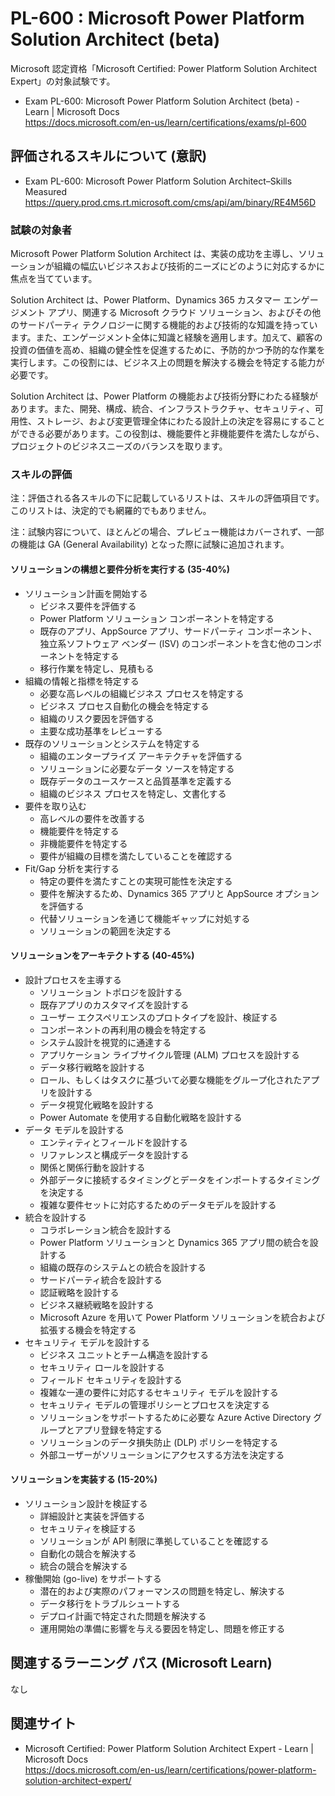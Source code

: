 # PL-600 : Microsoft Power Platform Solution Architect (beta)
Microsoft 認定資格「Microsoft Certified: Power Platform Solution Architect Expert」の対象試験です。
- Exam PL-600: Microsoft Power Platform Solution Architect (beta) - Learn | Microsoft Docs  
https://docs.microsoft.com/en-us/learn/certifications/exams/pl-600

## 評価されるスキルについて (意訳)
- Exam PL-600: Microsoft Power Platform Solution Architect–Skills Measured  
https://query.prod.cms.rt.microsoft.com/cms/api/am/binary/RE4M56D

### 試験の対象者
Microsoft Power Platform Solution Architect は、実装の成功を主導し、ソリューションが組織の幅広いビジネスおよび技術的ニーズにどのように対応するかに焦点を当てています。

Solution Architect は、Power Platform、Dynamics 365 カスタマー エンゲージメント アプリ、関連する Microsoft クラウド ソリューション、およびその他のサードパーティ テクノロジーに関する機能的および技術的な知識を持っています。また、エンゲージメント全体に知識と経験を適用します。加えて、顧客の投資の価値を高め、組織の健全性を促進するために、予防的かつ予防的な作業を実行します。この役割には、ビジネス上の問題を解決する機会を特定する能力が必要です。

Solution Architect は、Power Platform の機能および技術分野にわたる経験があります。また、開発、構成、統合、インフラストラクチャ、セキュリティ、可用性、ストレージ、および変更管理全体にわたる設計上の決定を容易にすることができる必要があります。この役割は、機能要件と非機能要件を満たしながら、プロジェクトのビジネスニーズのバランスを取ります。

### スキルの評価
注：評価される各スキルの下に記載しているリストは、スキルの評価項目です。このリストは、決定的でも網羅的でもありません。

注：試験内容について、ほとんどの場合、プレビュー機能はカバーされず、一部の機能は GA (General Availability) となった際に試験に追加されます。

#### ソリューションの構想と要件分析を実行する (35-40%)
- ソリューション計画を開始する
  - ビジネス要件を評価する
  - Power Platform ソリューション コンポーネントを特定する
  - 既存のアプリ、AppSource アプリ、サードパーティ コンポーネント、独立系ソフトウェア ベンダー (ISV) のコンポーネントを含む他のコンポーネントを特定する
  - 移行作業を特定し、見積もる
- 組織の情報と指標を特定する
  - 必要な高レベルの組織ビジネス プロセスを特定する
  - ビジネス プロセス自動化の機会を特定する
  - 組織のリスク要因を評価する
  - 主要な成功基準をレビューする
- 既存のソリューションとシステムを特定する
  - 組織のエンタープライズ アーキテクチャを評価する
  - ソリューションに必要なデータ ソースを特定する
  - 既存データのユースケースと品質基準を定義する
  - 組織のビジネス プロセスを特定し、文書化する
- 要件を取り込む
  - 高レベルの要件を改善する
  - 機能要件を特定する
  - 非機能要件を特定する
  - 要件が組織の目標を満たしていることを確認する
- Fit/Gap 分析を実行する
  - 特定の要件を満たすことの実現可能性を決定する
  - 要件を解決するため、Dynamics 365 アプリと AppSource オプションを評価する
  - 代替ソリューションを通じて機能ギャップに対処する
  - ソリューションの範囲を決定する
#### ソリューションをアーキテクトする (40-45%)
- 設計プロセスを主導する
  - ソリューション トポロジを設計する
  - 既存アプリのカスタマイズを設計する
  - ユーザー エクスペリエンスのプロトタイプを設計、検証する
  - コンポーネントの再利用の機会を特定する
  - システム設計を視覚的に通達する
  - アプリケーション ライブサイクル管理 (ALM) プロセスを設計する
  - データ移行戦略を設計する
  - ロール、もしくはタスクに基づいて必要な機能をグループ化されたアプリを設計する
  - データ視覚化戦略を設計する
  - Power Automate を使用する自動化戦略を設計する
- データ モデルを設計する
  - エンティティとフィールドを設計する
  - リファレンスと構成データを設計する
  - 関係と関係行動を設計する
  - 外部データに接続するタイミングとデータをインポートするタイミングを決定する
  - 複雑な要件セットに対応するためのデータモデルを設計する
- 統合を設計する
  - コラボレーション統合を設計する
  - Power Platform ソリューションと Dynamics 365 アプリ間の統合を設計する
  - 組織の既存のシステムとの統合を設計する
  - サードパーティ統合を設計する
  - 認証戦略を設計する
  - ビジネス継続戦略を設計する
  - Microsoft Azure を用いて Power Platform ソリューションを統合および拡張する機会を特定する
- セキュリティ モデルを設計する
  - ビジネス ユニットとチーム構造を設計する
  - セキュリティ ロールを設計する
  - フィールド セキュリティを設計する
  - 複雑な一連の要件に対応するセキュリティ モデルを設計する
  - セキュリティ モデルの管理ポリシーとプロセスを決定する
  - ソリューションをサポートするために必要な Azure Active Directory グループとアプリ登録を特定する
  - ソリューションのデータ損失防止 (DLP) ポリシーを特定する
  - 外部ユーザーがソリューションにアクセスする方法を決定する
#### ソリューションを実装する (15-20%)
- ソリューション設計を検証する
  - 詳細設計と実装を評価する
  - セキュリティを検証する
  - ソリューションが API 制限に準拠していることを確認する
  - 自動化の競合を解決する
  - 統合の競合を解決する
- 稼働開始 (go-live) をサポートする
  - 潜在的および実際のパフォーマンスの問題を特定し、解決する
  - データ移行をトラブルシュートする
  - デプロイ計画で特定された問題を解決する
  - 運用開始の準備に影響を与える要因を特定し、問題を修正する

## 関連するラーニング パス (Microsoft Learn)
なし

## 関連サイト
- Microsoft Certified: Power Platform Solution Architect Expert - Learn | Microsoft Docs  
https://docs.microsoft.com/en-us/learn/certifications/power-platform-solution-architect-expert/
